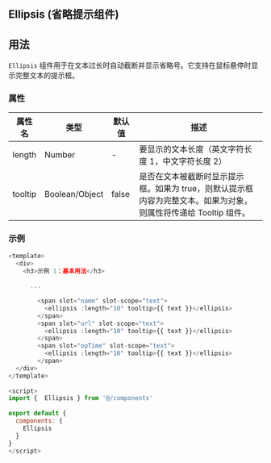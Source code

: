 ## Ellipsis (省略提示组件)

## 用法

`Ellipsis` 组件用于在文本过长时自动截断并显示省略号。它支持在鼠标悬停时显示完整文本的提示框。

### 属性

| 属性名     | 类型             | 默认值           | 描述                                                              |
| ------- | -------------- | ------------- | --------------------------------------------------------------- |
| length  | Number         | -             | 要显示的文本长度（英文字符长度 1，中文字符长度 2）                                     |
| tooltip | Boolean/Object | false         | 是否在文本被截断时显示提示框。如果为 true，则默认提示框内容为完整文本。如果为对象，则属性将传递给 Tooltip 组件。 |


### 示例

```javascript
<template>
  <div>
    <h3>示例 1：基本用法</h3>
      
      ...
      
        <span slot="name" slot-scope="text">
          <ellipsis :length="10" tooltip>{{ text }}</ellipsis>
        </span>
        <span slot="url" slot-scope="text">
          <ellipsis :length="10" tooltip>{{ text }}</ellipsis>
        </span>
        <span slot="opTime" slot-scope="text">
          <ellipsis :length="10" tooltip>{{ text }}</ellipsis>
        </span>
  </div>
</template>
​
<script>
import {  Ellipsis } from '@/components'
​
export default {
  components: {
    Ellipsis
  }
}
</script>
```

